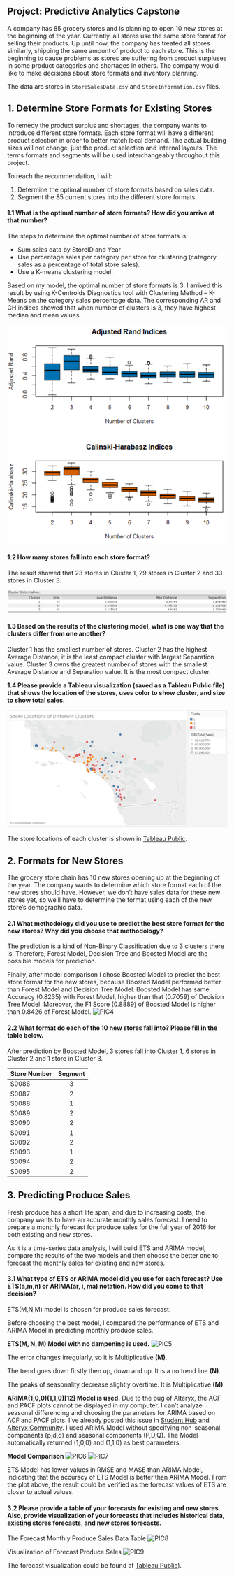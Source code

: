 ## Project: Predictive Analytics Capstone
A company has 85 grocery stores and is planning to open 10 new stores at the beginning of the year. Currently, all stores use the same store format for selling their products. Up until now, the company has treated all stores similarly, shipping the same amount of product to each store. This is the beginning to cause problems as stores are suffering from product surpluses in some product categories and shortages in others. The company would like to make decisions about store formats and inventory planning.

The data are stores in `StoreSalesData.csv` and `StoreInformation.csv` files.

## 1. Determine Store Formats for Existing Stores
To remedy the product surplus and shortages, the company wants to introduce different store formats. Each store format will have a different product selection in order to better match local demand. The actual building sizes will not change, just the product selection and internal layouts. The terms formats and segments will be used interchangeably throughout this project. 

To reach the recommendation, I will:
1.   Determine the optimal number of store formats based on sales data.
2.  Segment the 85 current stores into the different store formats.

#### 1.1 What is the optimal number of store formats? How did you arrive at that number? 
The steps to determine the optimal number of store formats is:
- Sum sales data by StoreID and Year
- Use percentage sales per category per store for clustering (category sales as a percentage of total store sales).
- Use a K-means clustering model.

Based on my model, the optimal number of store formats is 3. I arrived this result by using K-Centroids Diagnostics tool with Clustering Method – K-Means on the category sales percentage data. The corresponding AR and CH indices showed that when number of clusters is 3, they have highest median and mean values.

![AR and CH indices](https://github.com/rickyzhangwl/data_analytic_projects/blob/master/predictive_analytics/capstone_project/pics/1_ar_ch_indices.png)

#### 1.2 How many stores fall into each store format?
The result showed that 23 stores in Cluster 1, 29 stores in Cluster 2 and 33 stores in Cluster 3.

![Clustering Result](https://github.com/rickyzhangwl/data_analytic_projects/blob/master/predictive_analytics/capstone_project/pics/2_cluster_result.png)

#### 1.3 Based on the results of the clustering model, what is one way that the clusters differ from one another?
Cluster 1 has the smallest number of stores. Cluster 2 has the highest Average Distance, it is the least compact cluster with largest Separation value. Cluster 3 owns the greatest number of stores with the smallest Average Distance and Separation value. It is the most compact cluster.

**1.4 Please provide a Tableau visualization (saved as a Tableau Public file) that shows the location of the stores, uses color to show cluster, and size to show total sales.**

![Store Locations](https://github.com/rickyzhangwl/data_analytic_projects/blob/master/predictive_analytics/capstone_project/pics/3_store_location.png)

The store locations of each cluster is shown in [Tableau Public](https://public.tableau.com/profile/rickyzhang3885#!/vizhome/StoreLocationsofDifferentClusters/2?publish=yes).

## 2. Formats for New Stores
The grocery store chain has 10 new stores opening up at the beginning of the year. The company wants to determine which store format each of the new stores should have. However, we don’t have sales data for these new stores yet, so we’ll have to determine the format using each of the new store’s demographic data.

#### 2.1 What methodology did you use to predict the best store format for the new stores? Why did you choose that methodology?
The prediction is a kind of Non-Binary Classification due to 3 clusters there is. Therefore, Forest Model, Decision Tree and Boosted Model are the possible models for prediction.

Finally, after model comparison I chose Boosted Model to predict the best store format for the new stores, because Boosted Model performed better than Forest Model and Decision Tree Model. Boosted Model has same Accuracy (0.8235) with Forest Model, higher than that (0.7059) of Decision Tree Model. Moreover, the F1 Score (0.8889) of Boosted Model is higher than 0.8426 of Forest Model.
![PIC4]()


#### 2.2 What format do each of the 10 new stores fall into? Please fill in the table below.
After prediction by Boosted Model, 3 stores fall into Cluster 1, 6 stores in Cluster 2 and 1 store in Cluster 3.

| Store Number | Segment |
|--------------|:-------:|
| S0086        | 3       |
| S0087        | 2       |
| S0088        | 1       |
| S0089        | 2       |
| S0090        | 2       |
| S0091        | 1       |
| S0092        | 2       |
| S0093        | 1       |
| S0094        | 2       |
| S0095        | 2       |


## 3. Predicting Produce Sales
Fresh produce has a short life span, and due to increasing costs, the company wants to have an accurate monthly sales forecast. I need to prepare a monthly forecast for produce sales for the full year of 2016 for both existing and new stores.

As it is a time-series data analysis, I will build ETS and ARIMA model, compare the results of the two models and then choose the better one to forecast the monthly sales for existing and new stores.

#### 3.1 What type of ETS or ARIMA model did you use for each forecast? Use ETS(a,m,n) or ARIMA(ar, i, ma) notation. How did you come to that decision?

ETS(M,N,M) model is chosen for produce sales forecast.

Before choosing the best model, I compared the performance of ETS and ARIMA Model in predicting monthly produce sales.

**ETS(M, N, M) Model with no dampening is used.**
![PIC5]()

The error changes irregularly, so it is Multiplicative **(M)**.

The trend goes down firstly then up, down and up. It is a no trend line **(N)**.

The peaks of seasonality decrease slightly overtime. It is Multiplicative **(M)**.

**ARIMA(1,0,0)(1,1,0)[12] Model is used.**
Due to the bug of Alteryx, the ACF and PACF plots cannot be displayed in my computer. I can’t analyze seasonal differencing and choosing the parameters for ARIMA based on ACF and PACF plots. I’ve already posted this issue in [Student Hub](https://study-hall.udacity.com/rooms/community:nd008t:645590-cohort-2871-project-437/community:thread-11423639959-614865?contextType=room) and [Alteryx Community](https://community.alteryx.com/t5/Alteryx-Designer-Discussions/TS-plot-doesn-t-display-ACF-and-PACF-plot/m-p/396847/highlight/false#M72856). I used ARIMA Model without specifying non-seasonal components (p,d,q) and seasonal components (P,D,Q). The Model automatically returned (1,0,0) and (1,1,0) as best parameters.

**Model Comparison**
![PIC6]()
![PIC7]()

ETS Model has lower values in RMSE and MASE than ARIMA Model, indicating that the accuracy of ETS Model is better than ARIMA Model. From the plot above, the result could be verified as the forecast values of ETS are closer to actual values.

#### 3.2 Please provide a table of your forecasts for existing and new stores. Also, provide visualization of your forecasts that includes historical data, existing stores forecasts, and new stores forecasts.
The Forecast Monthly Produce Sales Data Table
![PIC8]()

Visualization of Forecast Produce Sales
![PIC9]()

The forecast visualization could be found at [Tableau Public](https://public.tableau.com/profile/rickyzhang3885#!/vizhome/ProduceSalesOvertime/Sheet1?publish=yes)).

